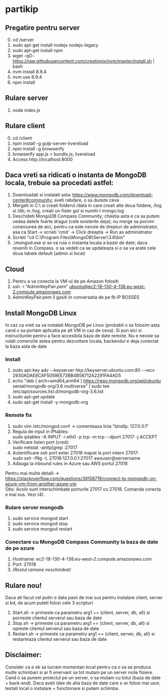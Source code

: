 # partikip

## Pregatire pentru server
0. cd /server
1. sudo apt-get install nodejs nodejs-legacy
2. sudo apt-get install npm
3. wget -qO- https://raw.githubusercontent.com/creationix/nvm/master/install.sh | bash
4. nvm install 8.9.4
5. nvm use 8.9.4
6. npm install

## Rulare server
1. node index.js

## Rulare client
0. cd /client
1. npm install -g gulp-server-livereload
2. npm install -g browserify
3. browserify app.js > bundle.js; livereload
4. Access http://localhost:8000

## Daca vreti sa ridicati o instanta de MongoDB locala, trebuie sa procedati astfel:
1. Downloadati si instalati asta: https://www.mongodb.com/download-center#community; aveti rabdare, o sa dureze ceva
2. Mergeti in C:\ si creati folderul /data in care creati alte doua foldere, /log si /db; in /log, creati un fisier gol si numiti-l mongo.log
3. Deschideti MongoDB Compass Community; chestia asta e ca sa putem vedea datele foarte dragut (cele existente deja); nu merge sa pornim conexiunea de aici, pentru ca este nevoie de drepturi de administrator, asa ca Start -> scrieti 'cmd' -> Click dreapta -> Run as administrator
4. Scrieti "cd C:\Program Files\MongoDB\Server\3.6\bin"
5. .\mongod.exe si se va rula o instanta locala a bazei de date; daca reveniti in Compass, o sa vedeti ca se updateaza si o sa va arate cele doua tabele default (admin si local)

## Cloud
1. Pentru a va conecta la VM-ul de pe Amazon folositi 
2. ssh -i "AdminKeyPair.pem" ubuntu@ec2-18-130-4-138.eu-west-2.compute.amazonaws.com
3. AdminKeyPair.pem il gasiti in conversatia de pe fb IP BOSSES

## Install MongoDB Linux
In caz ca vreti sa va instalati MongoDB pe Linux (probabil o sa folosim asta cand o sa portam aplicatia pe alt VM in caz de ceva).
Si pun aici si instructiunile pentru a face accesibila baza de date remote.
Nu e nevoie sa rulati comenzile astea pentru dezvoltare locala, backendul e deja conectat la baza asta de date 

### Install
1. sudo apt-key adv --keyserver hkp://keyserver.ubuntu.com:80 --recv 2930ADAE8CAF5059EE73BB4B58712A2291FA4AD5
2. echo "deb [ arch=amd64,arm64 ] https://repo.mongodb.org/apt/ubuntu xenial/mongodb-org/3.6 multiverse" | sudo tee /etc/apt/sources.list.d/mongodb-org-3.6.list
3. sudo apt-get update
4. sudo apt-get install -y mongodb-org

### Remote fix
1. sudo vim /etc/mongod.conf -> comenteaza linia "bindIp: 127.0.0.1"
2. Regula de input in IPtables: <br />
    sudo iptables -A INPUT -i eth0 -p tcp -m tcp --dport 27017 -j ACCEPT
3. Verificare listen port (cred): <br />
    sudo netstat -anltp|grep :27017
4. Autentificare ssh port exter 27018 mapat la port intern 27017: <br />
    sudo ssh -fNg -L 27018:127.0.0.1:27017 awsuser@servername
5. Adauga la inbound rules in Azure sau AWS portul 27018 <br />

Pentru mai multe detalii -> https://stackoverflow.com/questions/39158719/connect-to-mongodb-on-azure-vm-from-another-azure-vm<br />
Obs: Acolo sunt interschimbate porturile 27017 cu 27018. Comanda corecta e mai sus. Vezi (4).

### Rulare server mongodb
1. sudo service mongod start
2. sudo service mongod stop
3. sudo service mongod restart

### Conectare cu MongoDB Compass Community la baza de date de pe azure 
1. Hostname: ec2-18-130-4-138.eu-west-2.compute.amazonaws.com
2. Port: 27018
3. /*Restul ramane neschimbat*/

## Rulare nou!
Daca ati facut cel putin o data pasii de mai sus pentru instalare client, server si bd, de acum puteti folosi cele 3 scripturi <br />
1. Start.sh -> primeste ca parametru arg1 == {client, server, db, all} si porneste clientul serverul sau baza de date
1. Stop.sh -> primeste ca parametru arg1 == {client, server, db, all} si opreste clientul serverul sau baza de date
1. Restart.sh -> primeste ca parametru arg1 == {client, server, db, all} si restarteaza clientul serverul sau baza de date

## Disclaimer:
Consider ca e ok sa lucram momentan local pentru ca o sa se produca multe schimbari si ar fi enervant sa tot mutam pe un server noile fisiere. Cand o sa punem proiectul pe un server, o sa mutam cu totul (baza de date + back-end). Daca aveti idee de alta baza de date care s-ar folosi mai usor, testati local o instalare + functionare si putem schimba.

